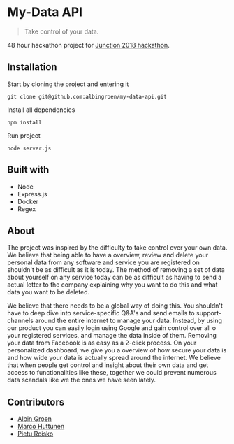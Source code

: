 # My-Data API

> Take control of your data.

48 hour hackathon project for [Junction 2018 hackathon](https://2018.hackjunction.com/challenges/mastering-my-data).

## Installation

Start by cloning the project and entering it

    git clone git@github.com:albingroen/my-data-api.git

Install all dependencies

    npm install

Run project

    node server.js

## Built with

- Node
- Express.js
- Docker
- Regex

## About

The project was inspired by the difficulty to take control over your own data. We believe that being able to have a overview, review and delete your personal data from any software and service you are registered on shouldn't be as difficult as it is today. The method of removing a set of data about yourself on any service today can be as difficult as having to send a actual letter to the company explaining why you want to do this and what data you want to be deleted.

We believe that there needs to be a global way of doing this. You shouldn't have to deep dive into service-specific Q&A's and send emails to support-channels around the entire internet to manage your data. Instead, by using our product you can easily login using Google and gain control over all o your registered services, and manage the data inside of them. Removing your data from Facebook is as easy as a 2-click process. On your personalized dashboard, we give you a overview of how secure your data is and how wide your data is actually spread around the internet. We believe that when people get control and insight about their own data and get access to functionalities like these, together we could prevent numerous data scandals like we the ones we have seen lately.

## Contributors

- [Albin Groen](https://www.github.com/albingroen)
- [Marco Huttunen](https://www.github.com/huttunenmarco)
- [Pietu Roisko](https://www.github.com/gamgi)
